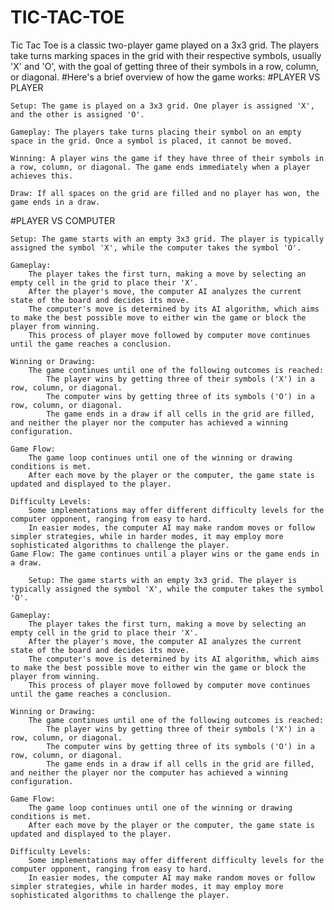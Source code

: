 # TIC-TAC-TOE
Tic Tac Toe is a classic two-player game played on a 3x3 grid. The players take turns marking spaces in the grid with their respective symbols, usually 'X' and 'O', with the goal of getting three of their symbols in a row, column, or diagonal.
#Here's a brief overview of how the game works:
#PLAYER VS PLAYER

    Setup: The game is played on a 3x3 grid. One player is assigned 'X', and the other is assigned 'O'.

    Gameplay: The players take turns placing their symbol on an empty space in the grid. Once a symbol is placed, it cannot be moved.

    Winning: A player wins the game if they have three of their symbols in a row, column, or diagonal. The game ends immediately when a player achieves this.

    Draw: If all spaces on the grid are filled and no player has won, the game ends in a draw.
#PLAYER VS COMPUTER

    Setup: The game starts with an empty 3x3 grid. The player is typically assigned the symbol 'X', while the computer takes the symbol 'O'.

    Gameplay:
        The player takes the first turn, making a move by selecting an empty cell in the grid to place their 'X'.
        After the player's move, the computer AI analyzes the current state of the board and decides its move.
        The computer's move is determined by its AI algorithm, which aims to make the best possible move to either win the game or block the player from winning.
        This process of player move followed by computer move continues until the game reaches a conclusion.

    Winning or Drawing:
        The game continues until one of the following outcomes is reached:
            The player wins by getting three of their symbols ('X') in a row, column, or diagonal.
            The computer wins by getting three of its symbols ('O') in a row, column, or diagonal.
            The game ends in a draw if all cells in the grid are filled, and neither the player nor the computer has achieved a winning configuration.

    Game Flow:
        The game loop continues until one of the winning or drawing conditions is met.
        After each move by the player or the computer, the game state is updated and displayed to the player.

    Difficulty Levels:
        Some implementations may offer different difficulty levels for the computer opponent, ranging from easy to hard.
        In easier modes, the computer AI may make random moves or follow simpler strategies, while in harder modes, it may employ more sophisticated algorithms to challenge the player.
    Game Flow: The game continues until a player wins or the game ends in a draw.

        Setup: The game starts with an empty 3x3 grid. The player is typically assigned the symbol 'X', while the computer takes the symbol 'O'.

    Gameplay:
        The player takes the first turn, making a move by selecting an empty cell in the grid to place their 'X'.
        After the player's move, the computer AI analyzes the current state of the board and decides its move.
        The computer's move is determined by its AI algorithm, which aims to make the best possible move to either win the game or block the player from winning.
        This process of player move followed by computer move continues until the game reaches a conclusion.

    Winning or Drawing:
        The game continues until one of the following outcomes is reached:
            The player wins by getting three of their symbols ('X') in a row, column, or diagonal.
            The computer wins by getting three of its symbols ('O') in a row, column, or diagonal.
            The game ends in a draw if all cells in the grid are filled, and neither the player nor the computer has achieved a winning configuration.

    Game Flow:
        The game loop continues until one of the winning or drawing conditions is met.
        After each move by the player or the computer, the game state is updated and displayed to the player.

    Difficulty Levels:
        Some implementations may offer different difficulty levels for the computer opponent, ranging from easy to hard.
        In easier modes, the computer AI may make random moves or follow simpler strategies, while in harder modes, it may employ more sophisticated algorithms to challenge the player.
